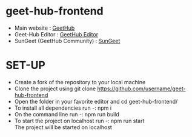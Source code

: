 # geet-hub-frontend

* Main website : [GeetHub](https://geethub.netlify.com)
* Geet-Hub Editor : [GeetHub Editor](https://geethub-editor.netlify.com)
* SunGeet (GeetHub Community) : [SunGeet](https://sungeet.netlify.com)

# SET-UP
* Create a fork of the repository to your local machine
* Clone the project using git clone https://github.com/username/geet-hub-frontend
* Open the folder in your favorite editor and cd geet-hub-frontend/
* To install all dependencies run -: npm i
* On the command line run  -: npm run build
* To start the project on localhost run -: npm run start <br/>
 The project will be started on localhost
